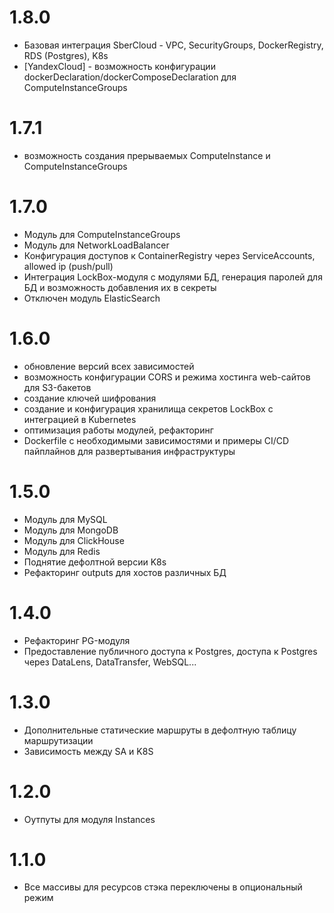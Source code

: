 # 1.8.0
* Базовая интеграция SberCloud - VPC, SecurityGroups, DockerRegistry, RDS (Postgres), K8s
* [YandexCloud] - возможность конфигурации dockerDeclaration/dockerComposeDeclaration для ComputeInstanceGroups

# 1.7.1
* возможность создания прерываемых ComputeInstance и ComputeInstanceGroups

# 1.7.0
* Модуль для ComputeInstanceGroups
* Модуль для NetworkLoadBalancer
* Конфигурация доступов к ContainerRegistry через ServiceAccounts, allowed ip (push/pull)
* Интеграция LockBox-модуля с модулями БД, генерация паролей для БД и возможность добавления их в секреты
* Отключен модуль ElasticSearch

# 1.6.0
* обновление версий всех зависимостей
* возможность конфигурации CORS и режима хостинга web-сайтов для S3-бакетов
* создание ключей шифрования
* создание и конфигурация хранилища секретов LockBox с интеграцией в Kubernetes
* оптимизация работы модулей, рефакторинг
* Dockerfile с необходимыми зависимостями и примеры CI/CD пайплайнов для развертывания инфраструктуры

# 1.5.0
* Модуль для MySQL
* Модуль для MongoDB
* Модуль для ClickHouse
* Модуль для Redis
* Поднятие дефолтной версии K8s
* Рефакторинг outputs для хостов различных БД

# 1.4.0
* Рефакторинг PG-модуля
* Предоставление публичного доступа к Postgres, доступа к Postgres через DataLens, DataTransfer, WebSQL...

# 1.3.0
* Дополнительные статические маршруты в дефолтную таблицу маршрутизации
* Зависимость между SA и K8S

# 1.2.0
* Оутпуты для модуля Instances

# 1.1.0
* Все массивы для ресурсов стэка переключены в опциональный режим